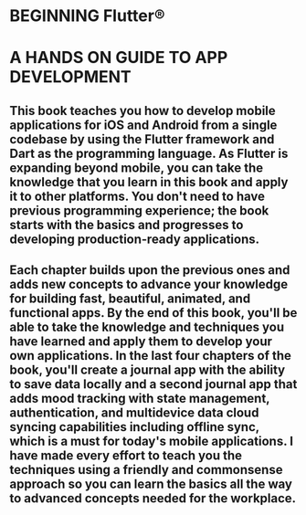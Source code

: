# BEGINNING Flutter®
# A HANDS ON GUIDE TO APP DEVELOPMENT

## This book teaches you how to develop mobile applications for iOS and Android from a single codebase by using the Flutter framework and Dart as the programming language. As Flutter is expanding beyond mobile, you can take the knowledge that you learn in this book and apply it to other platforms. You don't need to have previous programming experience; the book starts with the basics and progresses to developing production‐ready applications.

## Each chapter builds upon the previous ones and adds new concepts to advance your knowledge for building fast, beautiful, animated, and functional apps. By the end of this book, you'll be able to take the knowledge and techniques you have learned and apply them to develop your own applications. In the last four chapters of the book, you'll create a journal app with the ability to save data locally and a second journal app that adds mood tracking with state management, authentication, and multidevice data cloud syncing capabilities including offline sync, which is a must for today's mobile applications. I have made every effort to teach you the techniques using a friendly and commonsense approach so you can learn the basics all the way to advanced concepts needed for the workplace.